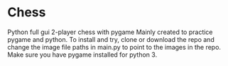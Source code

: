 # Chess
Python full gui 2-player chess with pygame
Mainly created to practice pygame and python. To install and try, clone or download the repo and change the image file paths in main.py to point to the images in the repo. Make sure you have pygame installed for python 3.
